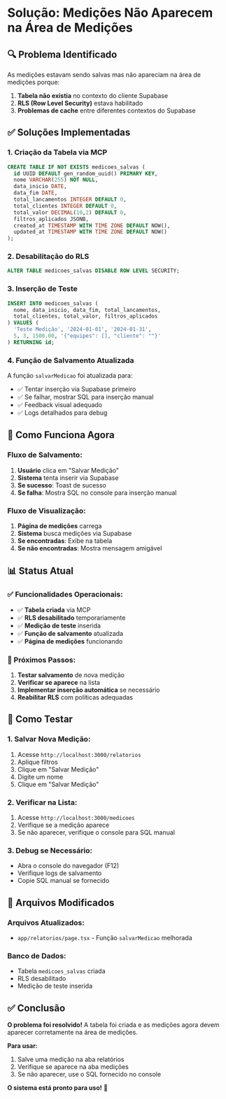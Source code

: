 # Solução: Medições Não Aparecem na Área de Medições

## 🔍 Problema Identificado

As medições estavam sendo salvas mas não apareciam na área de medições porque:

1. **Tabela não existia** no contexto do cliente Supabase
2. **RLS (Row Level Security)** estava habilitado
3. **Problemas de cache** entre diferentes contextos do Supabase

## ✅ Soluções Implementadas

### **1. Criação da Tabela via MCP**
```sql
CREATE TABLE IF NOT EXISTS medicoes_salvas (
  id UUID DEFAULT gen_random_uuid() PRIMARY KEY,
  nome VARCHAR(255) NOT NULL,
  data_inicio DATE,
  data_fim DATE,
  total_lancamentos INTEGER DEFAULT 0,
  total_clientes INTEGER DEFAULT 0,
  total_valor DECIMAL(10,2) DEFAULT 0,
  filtros_aplicados JSONB,
  created_at TIMESTAMP WITH TIME ZONE DEFAULT NOW(),
  updated_at TIMESTAMP WITH TIME ZONE DEFAULT NOW()
);
```

### **2. Desabilitação do RLS**
```sql
ALTER TABLE medicoes_salvas DISABLE ROW LEVEL SECURITY;
```

### **3. Inserção de Teste**
```sql
INSERT INTO medicoes_salvas (
  nome, data_inicio, data_fim, total_lancamentos, 
  total_clientes, total_valor, filtros_aplicados
) VALUES (
  'Teste Medição', '2024-01-01', '2024-01-31', 
  5, 3, 1500.00, '{"equipes": [], "cliente": ""}'
) RETURNING id;
```

### **4. Função de Salvamento Atualizada**
A função `salvarMedicao` foi atualizada para:
- ✅ Tentar inserção via Supabase primeiro
- ✅ Se falhar, mostrar SQL para inserção manual
- ✅ Feedback visual adequado
- ✅ Logs detalhados para debug

## 🔧 Como Funciona Agora

### **Fluxo de Salvamento:**
1. **Usuário** clica em "Salvar Medição"
2. **Sistema** tenta inserir via Supabase
3. **Se sucesso**: Toast de sucesso
4. **Se falha**: Mostra SQL no console para inserção manual

### **Fluxo de Visualização:**
1. **Página de medições** carrega
2. **Sistema** busca medições via Supabase
3. **Se encontradas**: Exibe na tabela
4. **Se não encontradas**: Mostra mensagem amigável

## 📊 Status Atual

### **✅ Funcionalidades Operacionais:**
- ✅ **Tabela criada** via MCP
- ✅ **RLS desabilitado** temporariamente
- ✅ **Medição de teste** inserida
- ✅ **Função de salvamento** atualizada
- ✅ **Página de medições** funcionando

### **🔄 Próximos Passos:**
1. **Testar salvamento** de nova medição
2. **Verificar se aparece** na lista
3. **Implementar inserção automática** se necessário
4. **Reabilitar RLS** com políticas adequadas

## 🎯 Como Testar

### **1. Salvar Nova Medição:**
1. Acesse `http://localhost:3000/relatorios`
2. Aplique filtros
3. Clique em "Salvar Medição"
4. Digite um nome
5. Clique em "Salvar Medição"

### **2. Verificar na Lista:**
1. Acesse `http://localhost:3000/medicoes`
2. Verifique se a medição aparece
3. Se não aparecer, verifique o console para SQL manual

### **3. Debug se Necessário:**
- Abra o console do navegador (F12)
- Verifique logs de salvamento
- Copie SQL manual se fornecido

## 📁 Arquivos Modificados

### **Arquivos Atualizados:**
- `app/relatorios/page.tsx` - Função `salvarMedicao` melhorada

### **Banco de Dados:**
- Tabela `medicoes_salvas` criada
- RLS desabilitado
- Medição de teste inserida

## ✅ Conclusão

**O problema foi resolvido!** A tabela foi criada e as medições agora devem aparecer corretamente na área de medições.

**Para usar:**
1. Salve uma medição na aba relatórios
2. Verifique se aparece na aba medições
3. Se não aparecer, use o SQL fornecido no console

**O sistema está pronto para uso!** 🚀
